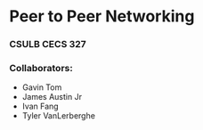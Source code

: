 # Peer to Peer Networking
### CSULB CECS 327
### Collaborators:
- Gavin Tom
- James Austin Jr
- Ivan Fang
- Tyler VanLerberghe
